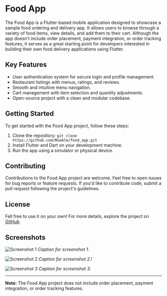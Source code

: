 # Food App

The Food App is a Flutter-based mobile application designed to showcase a sample food ordering and delivery app. It allows users to browse through a variety of food items, view details, and add them to their cart. Although the app doesn't include order placement, payment integration, or order tracking features, it serves as a great starting point for developers interested in building their own food delivery applications using Flutter.

## Key Features

- User authentication system for secure login and profile management.
- Restaurant listings with menus, ratings, and reviews.
- Smooth and intuitive menu navigation.
- Cart management with item selection and quantity adjustments.
- Open-source project with a clean and modular codebase.

## Getting Started

To get started with the Food App project, follow these steps:

1. Clone the repository: `git clone https://github.com/MoeAlm/food_app.git`
2. Install Flutter and Dart on your development machine.
3. Run the app using a simulator or physical device.

## Contributing

Contributions to the Food App project are welcome. Feel free to open issues for bug reports or feature requests. If you'd like to contribute code, submit a pull request following the project's guidelines.

## License

Fell free to use it on your own!
For more details, explore the project on [GitHub](https://github.com/MoeAlm/food_app).

## Screenshots

![Screenshot 1](assets/screenshots/Screenshot_1686240616.png)
*Caption for screenshot 1.*

![Screenshot 2](assets/screenshots/Screenshot_1686240668.png)
*Caption for screenshot 2.*!

![Screenshot 3](assets/screenshots/Screenshot_1686240682.png)
*Caption for screenshot 3.*

---

**Note:** The Food App project does not include order placement, payment integration, or order tracking features.
